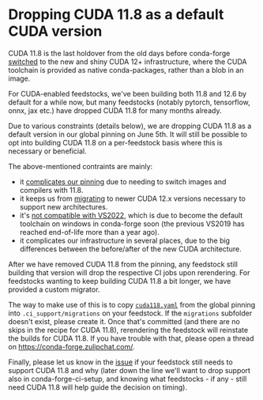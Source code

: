 # Dropping CUDA 11.8 as a default CUDA version

CUDA 11.8 is the last holdover from the old days before conda-forge
[switched](https://github.com/conda-forge/conda-forge.github.io/issues/1963)
to the new and shiny CUDA 12+ infrastructure, where the CUDA toolchain
is provided as native conda-packages, rather than a blob in an image.

For CUDA-enabled feedstocks, we've been building both 11.8 and 12.6 by default
for a while now, but many feedstocks (notably pytorch, tensorflow, onnx, jax etc.)
have dropped CUDA 11.8 for many months already.

Due to various constraints (details below), we are dropping CUDA 11.8 as a default
version in our global pinning on June 5th. It will still be possible to opt into
building CUDA 11.8 on a per-feedstock basis where this is necessary or beneficial.

<!-- truncate -->

The above-mentioned contraints are mainly:

- it [complicates our pinning](https://github.com/conda-forge/conda-forge-pinning-feedstock/issues/6967) due to needing to switch images and compilers with 11.8.
- it keeps us from [migrating](https://github.com/conda-forge/conda-forge-pinning-feedstock/pull/7005)
  to newer CUDA 12.x versions necessary to support new architectures.
- it's [not compatible with VS2022](https://github.com/conda-forge/conda-forge.github.io/issues/2138#issuecomment-2916743741), which is due to become the default toolchain on windows
  in conda-forge soon (the previous VS2019 has reached end-of-life more than a year ago).
- it complicates our infrastructure in several places, due to the big differences between the
  before/after of the new CUDA architecture.

After we have removed CUDA 11.8 from the pinning, any feedstock still building that version
will drop the respective CI jobs upon rerendering. For feedstocks wanting to keep building
CUDA 11.8 a bit longer, we have provided a custom migrator.

The way to make use of this is to copy
[`cuda118.yaml`](https://github.com/conda-forge/conda-forge-pinning-feedstock/blob/main/recipe/migrations/cuda118.yaml)
from the global pinning into `.ci_support/migrations` on your feedstock.
If the `migrations` subfolder doesn't exist, please create it. Once that's committed
(and there are no skips in the recipe for CUDA 11.8), rerendering the feedstock
will reinstate the builds for CUDA 11.8. If you have trouble with that, please open
a thread on https://conda-forge.zulipchat.com/.

Finally, please let us
know in the [issue](https://github.com/conda-forge/conda-forge-pinning-feedstock/issues/7404)
if your feedstock still needs to support CUDA 11.8 and why (later down the line we'll want to
drop support also in conda-forge-ci-setup, and knowing what feedstocks - if any - still need
CUDA 11.8 will help guide the decision on timing).
